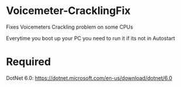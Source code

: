 # Voicemeter-CracklingFix
Fixes Voicemeters Crackling problem on some CPUs

Everytime you boot up your PC you need to run it if its not in Autostart

# Required
DotNet 6.0: https://dotnet.microsoft.com/en-us/download/dotnet/6.0
